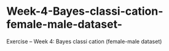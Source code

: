 # Week-4-Bayes-classi-cation-female-male-dataset-
Exercise – Week 4: Bayes classi cation (female-male dataset)
